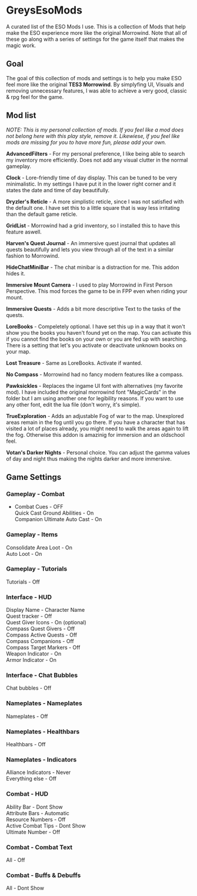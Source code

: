 # GreysEsoMods
A curated list of the ESO Mods I use.
This is a collection of Mods that help make the ESO experience more like the original Morrowind. Note that all of these go along with a series of settings for the game itself that makes the magic work.

## Goal
The goal of this collection of mods and settings is to help you make ESO feel more like the original **TES3 Morrowind**. 
By simplyfing UI, Visuals and removing unnecessary features, I was able to achieve a very good, classic & rpg feel for the game.

## Mod list
*NOTE: This is my personal collection of mods. If you feel like a mod does not belong here with this play style, remove it. Likewiese, if you feel like mods are missing for you to have more fun, please add your own.*

**AdvancedFilters** - For my personal preference, I like being able to search my inventory more efficiently. Does not add any visual clutter in the normal gameplay.

**Clock** - Lore-friendly time of day display. This can be tuned to be very minimalistic. In my settings I have put it in the lower right corner and it states the date and time of day beautifully.

**Dryzler's Reticle** - A more simplistic reticle, since I was not satisfied with the default one. I have set this to a little square that is way less irritating than the default game reticle.

**GridList** - Morrowind had a grid inventory, so I installed this to have this feature aswell.

**Harven's Quest Journal** - An immersive quest journal that updates all quests beautifully and lets you view through all of the text in a similar fashion to Morrowind.

**HideChatMiniBar** - The chat minibar is a distraction for me. This addon hides it.

**Immersive Mount Camera** - I used to play Morrowind in First Person Perspective. This mod forces the game to be in FPP even when riding your mount.

**Immersive Quests** - Adds a bit more descriptive Text to the tasks of the quests.

**LoreBooks** - Compeletely optional. I have set this up in a way that it won't show you the books you haven't found yet on the map. You can activate this if you cannot find the books on your own or you are fed up with searching. There is a setting that let's you activate or deactivate unknown books on your map.

**Lost Treasure** - Same as LoreBooks. Activate if wanted. 

**No Compass** - Morrowind had no fancy modern features like a compass.

**Pawksickles** - Replaces the ingame UI font with alternatives (my favorite mod). I have included the original morrowind font "MagicCards" in the folder but I am using another one for legibility reasons. If you want to use any other font, edit the lua file (don't worry, it's simple).

**TrueExploration** - Adds an adjustable Fog of war to the map. Unexplored areas remain in the fog until you go there. If you have a character that has visited a lot of places already, you might need to walk the areas again to lift the fog. Otherwise this addon is amazinig for immersion and an oldschool feel.

**Votan's Darker Nights** - Personal choice. You can adjust the gamma values of day and night thus making the nights darker and more immersive.


## Game Settings

### Gameplay - Combat
+ Combat Cues - OFF  
Quick Cast Ground Abilities - On  
Companion Ultimate Auto Cast - On  

### Gameplay - Items  
Consolidate Area Loot - On  
Auto Loot - On  

### Gameplay - Tutorials
Tutorials - Off  

### Interface - HUD
Display Name - Character Name  
Quest tracker - Off  
Quest Giver Icons - On (optional)  
Compass Quest Givers - Off  
Compass Active Quests - Off  
Compass Companions - Off  
Compass Target Markers - Off  
Weapon Indicator - On  
Armor Indicator - On  

### Interface - Chat Bubbles
Chat bubbles - Off  

### Nameplates - Nameplates
Nameplates - Off  

### Nameplates - Healthbars
Healthbars - Off  

### Nameplates - Indicators
Alliance Indicators - Never  
Everything else - Off  

### Combat - HUD
Ability Bar - Dont Show  
Attribute Bars - Automatic  
Resource Numbers - Off  
Active Combat Tips - Dont Show  
Ultimate Number - Off  

### Combat - Combat Text
All - Off

### Combat - Buffs & Debuffs
All - Dont Show

